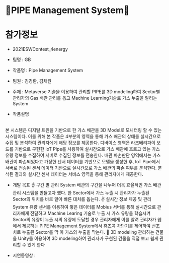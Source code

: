 # 🔧PIPE Management System🔧

# 참가정보

- 2021ESWContest_4energy
- 팀명 :  GB
- 작품명 : Pipe Management System
- 팀원 : 김경환, 김채원

- 주제 : Metaverse 기술을 이용하여 관리할 PIPE를 3D modeling하여 Sector별 관리자의 Gas 배관 관리를 돕고 Machine Learning기술로 가스 누출을 알리는 System

- 작품설명
<br>
 본 시스템은 디지털 트윈을 기반으로 한 가스 배관을 3D Model로 모니터링 할 수 있는 시스템이다. 이를 위해 본 작품은 4부분의 영역을 통해 가스 배관의 상태를 실시간으로 수집 및 분석하여 관리자에게 해당 정보를 제공한다. 디바이스 영역은 라즈베리파이 보드를 기반으로 구현한 IoT Pipe를 사용하여 실시간으로 가스 배관에 흐르고 있는 가스 유량 정보를 수집하여 서버로 수집된 정보를 전송한다. 배관 파손판단 영역에서는 가스 배관이 파손되었다고 가정한 센서 데이터를 기반으로 모델을 생성한 후, IoT Pipe에서 서버로 전송된 센서 데이터 기반으로 실시간으로 가스 배관의 파손 여부를 분석한다. 분석된 결과와 실시간 센서 데이터는 서비스 영역을 통해 관리자에게 제공한다.
 
- 개발 목표
  ☝ 구간 별 관리 System
    배관의 구간을 나누어 더욱 효율적인 가스 배관 관리 시스템을 만들고자 했다. 한 Sector에서 가스 누출 시      관리자가 누출된 Sector의 위치를 바로 알아 빠른 대처를 돕는다.
  ✌ 실시간 정보 제공 및 관리 System
    유량 센서를 이용하여 쌓은 데이터를 Mobius 서버를 통해 실시간으로 관리자에게 전달하고 Machine Learing     기술로 누출 시 가스 유량을 학습시켜 Sector의 유량이 누출 시의 유량에 도달할 경우 관리자에게 이를 알려     관리자가 웹에서 제공하는 PIPE Management System에서 휴즈콕 차단기를 제어하여 선조치로 누출된 Sector를 막   아 가스의 누출을 막는다.
  🤟 3D modeling
   관리하는 건물을 Unity를 이용하여 3D modeling하여 관리자가 구현된 건물을 직접 보고 쉽게 관리할 수 있게     한다
   
- 시연동영상 : 

